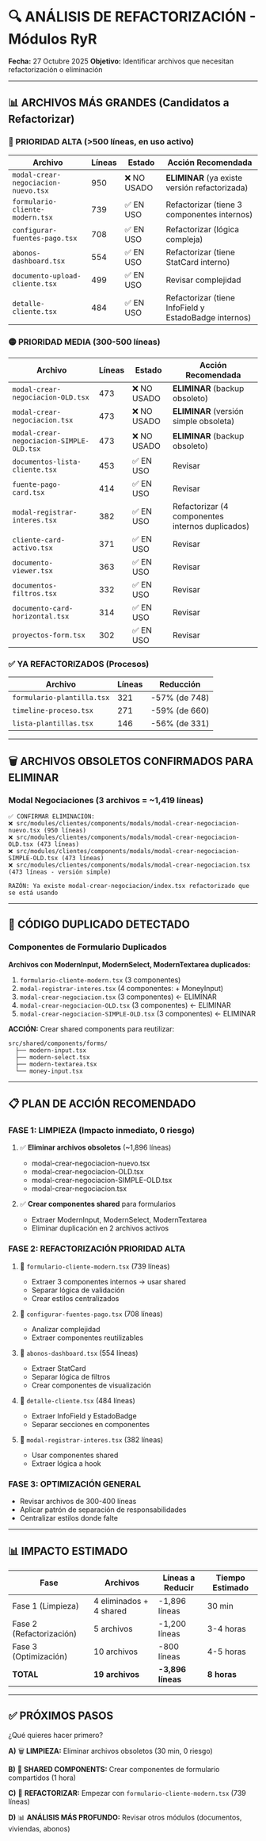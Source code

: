 # 🔍 ANÁLISIS DE REFACTORIZACIÓN - Módulos RyR

**Fecha:** 27 Octubre 2025
**Objetivo:** Identificar archivos que necesitan refactorización o eliminación

---

## 📊 ARCHIVOS MÁS GRANDES (Candidatos a Refactorizar)

### 🔴 PRIORIDAD ALTA (>500 líneas, en uso activo)

| Archivo | Líneas | Estado | Acción Recomendada |
|---------|--------|--------|-------------------|
| `modal-crear-negociacion-nuevo.tsx` | 950 | ❌ NO USADO | **ELIMINAR** (ya existe versión refactorizada) |
| `formulario-cliente-modern.tsx` | 739 | ✅ EN USO | Refactorizar (tiene 3 componentes internos) |
| `configurar-fuentes-pago.tsx` | 708 | ✅ EN USO | Refactorizar (lógica compleja) |
| `abonos-dashboard.tsx` | 554 | ✅ EN USO | Refactorizar (tiene StatCard interno) |
| `documento-upload-cliente.tsx` | 499 | ✅ EN USO | Revisar complejidad |
| `detalle-cliente.tsx` | 484 | ✅ EN USO | Refactorizar (tiene InfoField y EstadoBadge internos) |

### 🟡 PRIORIDAD MEDIA (300-500 líneas)

| Archivo | Líneas | Estado | Acción Recomendada |
|---------|--------|--------|-------------------|
| `modal-crear-negociacion-OLD.tsx` | 473 | ❌ NO USADO | **ELIMINAR** (backup obsoleto) |
| `modal-crear-negociacion.tsx` | 473 | ❌ NO USADO | **ELIMINAR** (versión simple obsoleta) |
| `modal-crear-negociacion-SIMPLE-OLD.tsx` | 473 | ❌ NO USADO | **ELIMINAR** (backup obsoleto) |
| `documentos-lista-cliente.tsx` | 453 | ✅ EN USO | Revisar |
| `fuente-pago-card.tsx` | 414 | ✅ EN USO | Revisar |
| `modal-registrar-interes.tsx` | 382 | ✅ EN USO | Refactorizar (4 componentes internos duplicados) |
| `cliente-card-activo.tsx` | 371 | ✅ EN USO | Revisar |
| `documento-viewer.tsx` | 363 | ✅ EN USO | Revisar |
| `documentos-filtros.tsx` | 332 | ✅ EN USO | Revisar |
| `documento-card-horizontal.tsx` | 314 | ✅ EN USO | Revisar |
| `proyectos-form.tsx` | 302 | ✅ EN USO | Revisar |

### ✅ YA REFACTORIZADOS (Procesos)

| Archivo | Líneas | Reducción |
|---------|--------|-----------|
| `formulario-plantilla.tsx` | 321 | -57% (de 748) |
| `timeline-proceso.tsx` | 271 | -59% (de 660) |
| `lista-plantillas.tsx` | 146 | -56% (de 331) |

---

## 🗑️ ARCHIVOS OBSOLETOS CONFIRMADOS PARA ELIMINAR

### Modal Negociaciones (3 archivos = ~1,419 líneas)
```
✅ CONFIRMAR ELIMINACIÓN:
❌ src/modules/clientes/components/modals/modal-crear-negociacion-nuevo.tsx (950 líneas)
❌ src/modules/clientes/components/modals/modal-crear-negociacion-OLD.tsx (473 líneas)
❌ src/modules/clientes/components/modals/modal-crear-negociacion-SIMPLE-OLD.tsx (473 líneas)
❌ src/modules/clientes/components/modals/modal-crear-negociacion.tsx (473 líneas - versión simple)

RAZÓN: Ya existe modal-crear-negociacion/index.tsx refactorizado que se está usando
```

---

## 🔄 CÓDIGO DUPLICADO DETECTADO

### Componentes de Formulario Duplicados

**Archivos con ModernInput, ModernSelect, ModernTextarea duplicados:**

1. `formulario-cliente-modern.tsx` (3 componentes)
2. `modal-registrar-interes.tsx` (4 componentes: + MoneyInput)
3. `modal-crear-negociacion.tsx` (3 componentes) ← ELIMINAR
4. `modal-crear-negociacion-OLD.tsx` (3 componentes) ← ELIMINAR
5. `modal-crear-negociacion-SIMPLE-OLD.tsx` (3 componentes) ← ELIMINAR

**ACCIÓN:** Crear shared components para reutilizar:
```
src/shared/components/forms/
  ├── modern-input.tsx
  ├── modern-select.tsx
  ├── modern-textarea.tsx
  └── money-input.tsx
```

---

## 📋 PLAN DE ACCIÓN RECOMENDADO

### FASE 1: LIMPIEZA (Impacto inmediato, 0 riesgo)
1. ✅ **Eliminar archivos obsoletos** (~1,896 líneas)
   - modal-crear-negociacion-nuevo.tsx
   - modal-crear-negociacion-OLD.tsx
   - modal-crear-negociacion-SIMPLE-OLD.tsx
   - modal-crear-negociacion.tsx

2. ✅ **Crear componentes shared** para formularios
   - Extraer ModernInput, ModernSelect, ModernTextarea
   - Eliminar duplicación en 2 archivos activos

### FASE 2: REFACTORIZACIÓN PRIORIDAD ALTA
1. 🔴 `formulario-cliente-modern.tsx` (739 líneas)
   - Extraer 3 componentes internos → usar shared
   - Separar lógica de validación
   - Crear estilos centralizados

2. 🔴 `configurar-fuentes-pago.tsx` (708 líneas)
   - Analizar complejidad
   - Extraer componentes reutilizables

3. 🔴 `abonos-dashboard.tsx` (554 líneas)
   - Extraer StatCard
   - Separar lógica de filtros
   - Crear componentes de visualización

4. 🔴 `detalle-cliente.tsx` (484 líneas)
   - Extraer InfoField y EstadoBadge
   - Separar secciones en componentes

5. 🔴 `modal-registrar-interes.tsx` (382 líneas)
   - Usar componentes shared
   - Extraer lógica a hook

### FASE 3: OPTIMIZACIÓN GENERAL
- Revisar archivos de 300-400 líneas
- Aplicar patrón de separación de responsabilidades
- Centralizar estilos donde falte

---

## 📊 IMPACTO ESTIMADO

| Fase | Archivos | Líneas a Reducir | Tiempo Estimado |
|------|----------|------------------|-----------------|
| Fase 1 (Limpieza) | 4 eliminados + 4 shared | -1,896 líneas | 30 min |
| Fase 2 (Refactorización) | 5 archivos | -1,200 líneas | 3-4 horas |
| Fase 3 (Optimización) | 10 archivos | -800 líneas | 4-5 horas |
| **TOTAL** | **19 archivos** | **-3,896 líneas** | **8 horas** |

---

## ✅ PRÓXIMOS PASOS

¿Qué quieres hacer primero?

**A)** 🗑️ **LIMPIEZA:** Eliminar archivos obsoletos (30 min, 0 riesgo)

**B)** 🔧 **SHARED COMPONENTS:** Crear componentes de formulario compartidos (1 hora)

**C)** 🔄 **REFACTORIZAR:** Empezar con `formulario-cliente-modern.tsx` (739 líneas)

**D)** 📊 **ANÁLISIS MÁS PROFUNDO:** Revisar otros módulos (documentos, viviendas, abonos)
